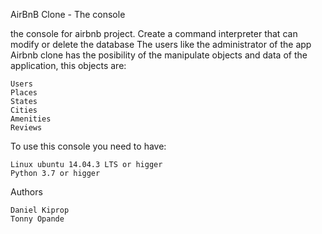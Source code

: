 AirBnB Clone - The console

the console for airbnb project. Create a command interpreter that can modify or delete the database The users like the administrator of the app Airbnb clone has the posibility of the manipulate objects and data of the application, this objects are:

    Users
    Places
    States
    Cities
    Amenities
    Reviews

To use this console you need to have:

    Linux ubuntu 14.04.3 LTS or higger
    Python 3.7 or higger

Authors

    Daniel Kiprop
    Tonny Opande